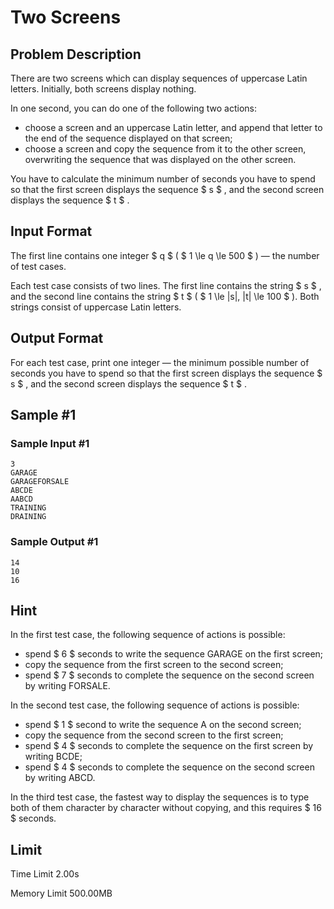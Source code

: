 # Two Screens

## Problem Description

There are two screens which can display sequences of uppercase Latin letters. Initially, both screens display nothing.

In one second, you can do one of the following two actions:

- choose a screen and an uppercase Latin letter, and append that letter to the end of the sequence displayed on that screen;
- choose a screen and copy the sequence from it to the other screen, overwriting the sequence that was displayed on the other screen.

You have to calculate the minimum number of seconds you have to spend so that the first screen displays the sequence $ s $ , and the second screen displays the sequence $ t $ .

## Input Format

The first line contains one integer $ q $ ( $ 1 \le q \le 500 $ ) — the number of test cases.

Each test case consists of two lines. The first line contains the string $ s $ , and the second line contains the string $ t $ ( $ 1 \le |s|, |t| \le 100 $ ). Both strings consist of uppercase Latin letters.

## Output Format

For each test case, print one integer — the minimum possible number of seconds you have to spend so that the first screen displays the sequence $ s $ , and the second screen displays the sequence $ t $ .

## Sample #1

### Sample Input #1

```
3
GARAGE
GARAGEFORSALE
ABCDE
AABCD
TRAINING
DRAINING
```

### Sample Output #1

```
14
10
16
```

## Hint

In the first test case, the following sequence of actions is possible:

- spend $ 6 $ seconds to write the sequence GARAGE on the first screen;
- copy the sequence from the first screen to the second screen;
- spend $ 7 $ seconds to complete the sequence on the second screen by writing FORSALE.

In the second test case, the following sequence of actions is possible:

- spend $ 1 $ second to write the sequence A on the second screen;
- copy the sequence from the second screen to the first screen;
- spend $ 4 $ seconds to complete the sequence on the first screen by writing BCDE;
- spend $ 4 $ seconds to complete the sequence on the second screen by writing ABCD.

In the third test case, the fastest way to display the sequences is to type both of them character by character without copying, and this requires $ 16 $ seconds.

## Limit



Time Limit
2.00s

Memory Limit
500.00MB